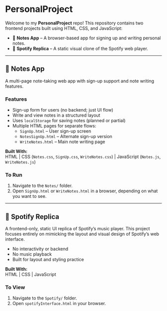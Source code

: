 # PersonalProject

Welcome to my **PersonalProject** repo! This repository contains two frontend projects built using HTML, CSS, and JavaScript:

- 📝 **Notes App** – A browser-based app for signing up and writing personal notes.
- 🎵 **Spotify Replica** – A static visual clone of the Spotify web player.

---

## 📝 Notes App

A multi-page note-taking web app with sign-up support and note writing features.

### Features

- Sign-up form for users (no backend; just UI flow)
- Write and view notes in a structured layout
- Uses `localStorage` for saving notes (planned or partial)
- Multiple HTML pages for separate flows:
  - `SignUp.html` – User sign-up screen
  - `NotesSignUp.html` – Alternate sign-up version
  - `WriteNotes.html` – Main note writing page

**Built With:**  
HTML | CSS (`Notes.css`, `SignUp.css`, `WriteNotes.css`) | JavaScript (`Notes.js`, `WriteNotes.js`)

### To Run

1. Navigate to the `Notes/` folder.
2. Open `SignUp.html` or `WriteNotes.html` in a browser, depending on what you want to see.

---

## 🎵 Spotify Replica

A frontend-only, static UI replica of Spotify’s music player. This project focuses entirely on mimicking the layout and visual design of Spotify’s web interface.

- No interactivity or backend
- No music playback
- Built for layout and styling practice

**Built With:**  
HTML | CSS | JavaScript

### To View

1. Navigate to the `Spotify/` folder.
2. Open `spotifyInterface.html` in your browser.




